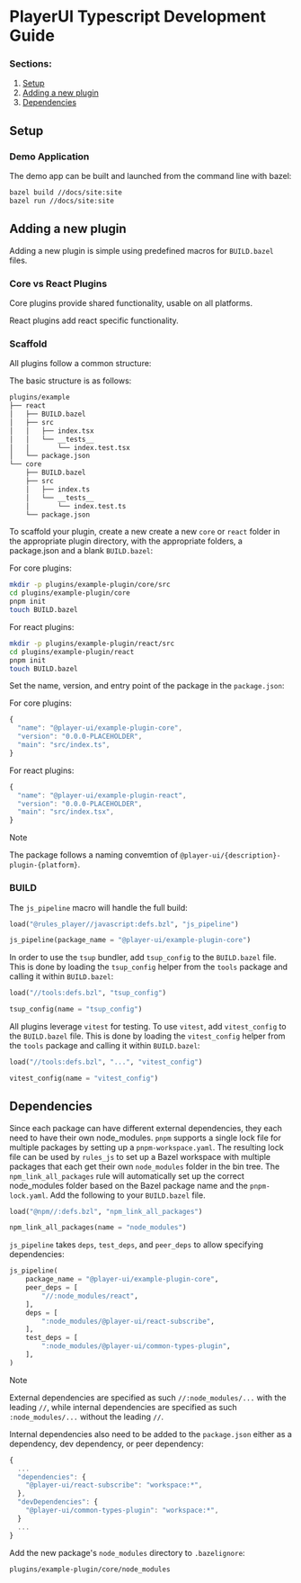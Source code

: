 # PlayerUI Typescript Development Guide

### Sections:
1. [Setup](#Setup)
2. [Adding a new plugin](#adding-a-new-plugin)
2. [Dependencies](#Dependencies)

## Setup
### Demo Application
The demo app can be built and launched from the command line with bazel:
```bash
bazel build //docs/site:site
bazel run //docs/site:site
```

## Adding a new plugin
Adding a new plugin is simple using predefined macros for `BUILD.bazel` files.

### Core vs React Plugins
Core plugins provide shared functionality, usable on all platforms.

React plugins add react specific functionality.

### Scaffold
All plugins follow a common structure:

The basic structure is as follows:
```bash
plugins/example
├── react
│   ├── BUILD.bazel
│   ├── src
│   │   ├── index.tsx
│   │   └── __tests__
│   │       └── index.test.tsx
│   └── package.json
└── core
    ├── BUILD.bazel
    ├── src
    │   ├── index.ts
    │   └── __tests__
    │       └── index.test.ts
    └── package.json
```

To scaffold your plugin, create a new create a new `core` or `react` folder in the appropriate plugin directory, with the appropriate folders, a package.json and a blank `BUILD.bazel`:

For core plugins:
```bash
mkdir -p plugins/example-plugin/core/src
cd plugins/example-plugin/core
pnpm init
touch BUILD.bazel
```

For react plugins:
```bash
mkdir -p plugins/example-plugin/react/src
cd plugins/example-plugin/react
pnpm init
touch BUILD.bazel
```

Set the name, version, and entry point of the package in the `package.json`:

For core plugins:
```javascript
{
  "name": "@player-ui/example-plugin-core",
  "version": "0.0.0-PLACEHOLDER",
  "main": "src/index.ts",
}
```

For react plugins:
```javascript
{
  "name": "@player-ui/example-plugin-react",
  "version": "0.0.0-PLACEHOLDER",
  "main": "src/index.tsx",
}
```

> [!NOTE]
> The package follows a naming convemtion of `@player-ui/{description}-plugin-{platform}`.

### BUILD
The `js_pipeline` macro will handle the full build:

```python
load("@rules_player//javascript:defs.bzl", "js_pipeline")

js_pipeline(package_name = "@player-ui/example-plugin-core")
```

In order to use the `tsup` bundler, add `tsup_config` to the `BUILD.bazel` file. This is done by loading the `tsup_config` helper from the `tools` package and calling it within `BUILD.bazel`:

```python
load("//tools:defs.bzl", "tsup_config")

tsup_config(name = "tsup_config")
```

All plugins leverage `vitest` for testing. To use `vitest`, add `vitest_config` to the `BUILD.bazel` file. This is done by loading the `vitest_config` helper from the `tools` package and calling it within `BUILD.bazel`: 

```python
load("//tools:defs.bzl", "...", "vitest_config")

vitest_config(name = "vitest_config")
```

## Dependencies
Since each package can have different external dependencies, they each need to have their own node_modules. `pnpm` supports a single lock file for multiple packages by setting up a `pnpm-workspace.yaml`. The resulting lock file can be used by `rules_js` to set up a Bazel workspace with multiple packages that each get their own `node_modules` folder in the bin tree. The `npm_link_all_packages` rule will automatically set up the correct node_modules folder based on the Bazel package name and the `pnpm-lock.yaml`. Add the following to your `BUILD.bazel` file.

```python
load("@npm//:defs.bzl", "npm_link_all_packages")

npm_link_all_packages(name = "node_modules")
```

`js_pipeline` takes `deps`, `test_deps`, and `peer_deps` to allow specifying dependencies:

```python
js_pipeline(
    package_name = "@player-ui/example-plugin-core",
    peer_deps = [
        "//:node_modules/react",
    ],
    deps = [
        ":node_modules/@player-ui/react-subscribe",
    ],
    test_deps = [
        ":node_modules/@player-ui/common-types-plugin",
    ],
)
```

> [!NOTE]
> External dependencies are specified as such `//:node_modules/...` with the leading `//`, while internal dependencies are specified as such `:node_modules/...` without the leading `//`.

Internal dependencies also need to be added to the `package.json` either as a dependency, dev dependency, or peer dependency:

```javascript
{
  ...
  "dependencies": {
    "@player-ui/react-subscribe": "workspace:*",
  },
  "devDependencies": {
    "@player-ui/common-types-plugin": "workspace:*",
  }
  ...
}
```

Add the new package's `node_modules` directory to `.bazelignore`:

`plugins/example-plugin/core/node_modules`
